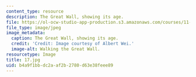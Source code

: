```yaml
---
content_type: resource
description: The Great Wall, showing its age.
file: https://ol-ocw-studio-app-production.s3.amazonaws.com/courses/11-307-beijing-urban-design-studio-summer-2006/b4a9f1bbdc2aaf2b2780d63e38feee89_17.jpg
file_type: image/jpeg
image_metadata:
  caption: The Great Wall, showing its age.
  credit: 'Credit: Image courtesy of Albert Wei.'
  image-alt: Walking the Great Wall.
resourcetype: Image
title: 17.jpg
uid: b4a9f1bb-dc2a-af2b-2780-d63e38feee89
---
```

